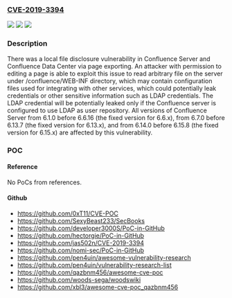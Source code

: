 ### [CVE-2019-3394](https://cve.mitre.org/cgi-bin/cvename.cgi?name=CVE-2019-3394)
![](https://img.shields.io/static/v1?label=Product&message=Confluence%20Server&color=blue)
![](https://img.shields.io/static/v1?label=Version&message=%3E%3D%206.1.0%20&color=brighgreen)
![](https://img.shields.io/static/v1?label=Vulnerability&message=Path%20Traversal&color=brighgreen)

### Description

There was a local file disclosure vulnerability in Confluence Server and Confluence Data Center via page exporting. An attacker with permission to editing a page is able to exploit this issue to read arbitrary file on the server under <install-directory>/confluence/WEB-INF directory, which may contain configuration files used for integrating with other services, which could potentially leak credentials or other sensitive information such as LDAP credentials. The LDAP credential will be potentially leaked only if the Confluence server is configured to use LDAP as user repository. All versions of Confluence Server from 6.1.0 before 6.6.16 (the fixed version for 6.6.x), from 6.7.0 before 6.13.7 (the fixed version for 6.13.x), and from 6.14.0 before 6.15.8 (the fixed version for 6.15.x) are affected by this vulnerability.

### POC

#### Reference
No PoCs from references.

#### Github
- https://github.com/0xT11/CVE-POC
- https://github.com/SexyBeast233/SecBooks
- https://github.com/developer3000S/PoC-in-GitHub
- https://github.com/hectorgie/PoC-in-GitHub
- https://github.com/jas502n/CVE-2019-3394
- https://github.com/nomi-sec/PoC-in-GitHub
- https://github.com/pen4uin/awesome-vulnerability-research
- https://github.com/pen4uin/vulnerability-research-list
- https://github.com/qazbnm456/awesome-cve-poc
- https://github.com/woods-sega/woodswiki
- https://github.com/xbl3/awesome-cve-poc_qazbnm456

